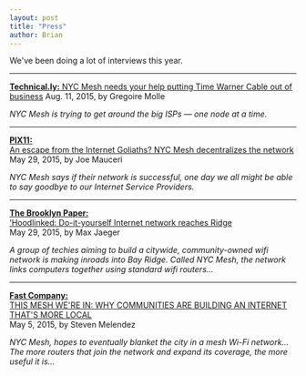```yaml
---
layout: post
title: "Press"
author: Brian
---
```


We've been doing a lot of interviews this year. 

***
[**Technical.ly:** 
NYC Mesh needs your help putting Time Warner Cable out of business](http://technical.ly/brooklyn/2015/08/11/brooklyn-mesh-networks-red-hook-initiative/)
Aug. 11, 2015, by Gregoire Molle

*NYC Mesh is trying to get around the big ISPs — one node at a time.*

***
[**PIX11:**    
An escape from the Internet Goliaths? NYC Mesh decentralizes the network](http://pix11.com/2015/05/29/an-escape-from-the-internet-goliaths-nyc-mesh-decentralizes-the-network/)  
May 29, 2015, by Joe Mauceri

*NYC Mesh says if their network is successful, one day we all might be able to say goodbye to our Internet Service Providers.*

***
[**The Brooklyn Paper:**  
’Hoodlinked: Do-it-yourself Internet network reaches Ridge](http://www.brooklynpaper.com/stories/38/22/br-web-bay-ridge-mesh-net-2015-05-29-bk.html)  
May 29, 2015, by Max Jaeger

*A group of techies aiming to build a citywide, community-owned wifi network is making inroads into Bay Ridge. Called NYC Mesh, the network links computers together using standard wifi routers...*

***
[**Fast Company:**  
THIS MESH WE'RE IN: WHY COMMUNITIES ARE BUILDING AN INTERNET THAT'S MORE LOCAL](http://www.fastcompany.com/3044686/mesh-networks-and-the-local-internet-movement)  
May 5, 2015, by Steven Melendez

*NYC Mesh, hopes to eventually blanket the city in a mesh Wi-Fi network... The more routers that join the network and expand its coverage, the more useful it is...*